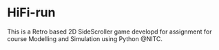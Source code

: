 # HiFi-run
This is a Retro based 2D SideScroller game developd for assignment for course Modelling and Simulation using Python @NITC.
